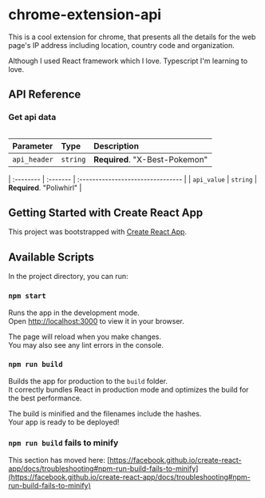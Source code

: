 # chrome-extension-api

This is a cool extension for chrome, that presents all the details for the web page's IP address including location, country code and organization.

Although I used React framework which I love. Typescript I'm learning to love.

## API Reference

### Get api data

```https://hw.arpeely.ai/domain/info?domain=${tabUrl}

```

| Parameter    | Type     | Description                    |
| :----------- | :------- | :----------------------------- |
| `api_header` | `string` | **Required**. "X-Best-Pokemon" |

| :-------- | :------- | :-------------------------------- |
| `api_value` | `string` | **Required**. "Poliwhirl" |

## Getting Started with Create React App

This project was bootstrapped with [Create React App](https://github.com/facebook/create-react-app).

## Available Scripts

In the project directory, you can run:

### `npm start`

Runs the app in the development mode.\
Open [http://localhost:3000](http://localhost:3000) to view it in your browser.

The page will reload when you make changes.\
You may also see any lint errors in the console.

### `npm run build`

Builds the app for production to the `build` folder.\
It correctly bundles React in production mode and optimizes the build for the best performance.

The build is minified and the filenames include the hashes.\
Your app is ready to be deployed!

### `npm run build` fails to minify

This section has moved here: [https://facebook.github.io/create-react-app/docs/troubleshooting#npm-run-build-fails-to-minify](https://facebook.github.io/create-react-app/docs/troubleshooting#npm-run-build-fails-to-minify)
